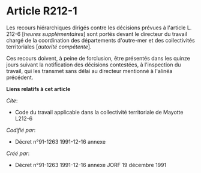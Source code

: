 # Article R212-1

Les recours hiérarchiques dirigés contre les décisions prévues à l'article L. 212-6 [*heures supplémentaires*] sont portés
devant le directeur du travail chargé de la coordination des départements d'outre-mer et des collectivités territoriales
[*autorité compétente*].

Ces recours doivent, à peine de forclusion, être présentés dans les quinze jours suivant la notification des décisions
contestées, à l'inspection du travail, qui les transmet sans délai au directeur mentionné à l'alinéa précédent.

**Liens relatifs à cet article**

_Cite_:

  - Code du travail applicable dans la collectivité territoriale de Mayotte L212-6

_Codifié par_:

  - Décret n°91-1263 1991-12-16 annexe

_Créé par_:

  - Décret n°91-1263 1991-12-16 annexe JORF 19 décembre 1991
